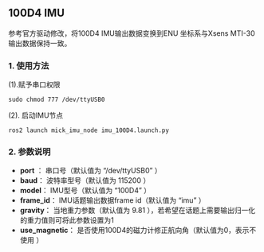  ## 100D4 IMU 

参考官方驱动修改，将100D4 IMU输出数据变换到ENU 坐标系与Xsens MTI-30输出数据保持一致。

### 1. 使用方法

(1).赋予串口权限

```
sudo chmod 777 /dev/ttyUSB0
```

(2). 启动IMU节点

```
ros2 launch mick_imu_node imu_100D4.launch.py
```

 

### 2. 参数说明

- **port** ： 串口号（默认值为 “/dev/ttyUSB0” ）
- **baud**： 波特率型号（默认值为 115200 ）
- **model**： IMU型号（默认值为 “100D4” ）
- **frame_id**： IMU话题输出数据frame id（默认值为 “imu” ）
-  **gravity**： 当地重力参数（默认值为 9.81 ），若希望在话题上需要输出归一化的重力值则可将此参数设置为1
-  **use_magnetic**： 是否使用100D4的磁力计修正航向角（默认值为0，表示不使用 ）

 

​        

 
